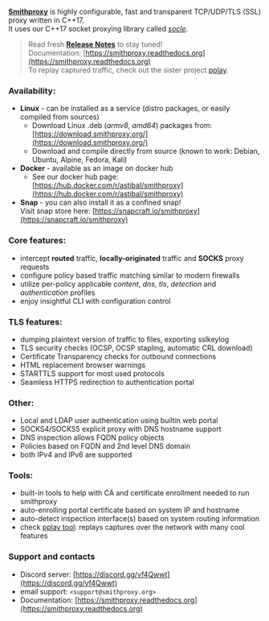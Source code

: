 
[**Smithproxy**](https://www.smithproxy.org) is highly configurable, fast and transparent TCP/UDP/TLS (SSL) proxy
 written in C++17.  
It uses our C++17 socket proxying library called [*socle*](https://github.com/astibal/socle). 

> Read fresh [**Release Notes**](https://download.smithproxy.org/0.9/Release_Notes.md) to stay tuned!  
> Documentation: [https://smithproxy.readthedocs.org](https://smithproxy.readthedocs.org)  
> To replay captured traffic, check out the sister project [pplay](https://pypi.org/project/pplay/).


### Availability:
  * **Linux** - can be installed as a service (distro packages, or easily compiled from sources)  
    * Download Linux .deb (*armv8*, *amd64*) packages from: [https://download.smithproxy.org/](https://download.smithproxy.org/)  
    * Download and compile directly from source (known to work: Debian, Ubuntu, Alpine, Fedora, Kali)  
  * **Docker** - available as an image on docker hub  
    * See our docker hub page: [https://hub.docker.com/r/astibal/smithproxy](https://hub.docker.com/r/astibal/smithproxy)  
  * **Snap** - you can also install it as a confined snap!  
    Visit snap store here: [https://snapcraft.io/smithproxy](https://snapcraft.io/smithproxy)  

### Core features:
  * intercept **routed** traffic, **locally-originated** traffic and **SOCKS** proxy requests
  * configure policy based traffic matching similar to modern firewalls
  * utilize per-policy applicable *content*, *dns*, *tls*, *detection* and *authentication* profiles
  * enjoy insightful CLI with configuration control

### TLS features:
  * dumping plaintext version of traffic to files, exporting sslkeylog
  * TLS security checks (OCSP, OCSP stapling, automatic CRL download)
  * Certificate Transparency checks for outbound connections
  * HTML replacement browser warnings
  * STARTTLS support for most used protocols
  * Seamless HTTPS redirection to authentication portal

### Other:
  * Local and LDAP user authentication using builtin web portal
  * SOCKS4/SOCKS5 explicit proxy with DNS hostname support
  * DNS inspection allows FQDN policy objects
  * Policies based on FQDN and 2nd level DNS domain
  * both IPv4 and IPv6 are supported

### Tools:
  * built-in tools to help with CA and certificate enrollment needed to run smithproxy
  * auto-enrolling portal certificate based on system IP and hostname
  * auto-detect inspection interface(s) based on system routing information
  * check [pplay tool](https://pypi.org/project/pplay/): replays captures
    over the network with many cool features  

### Support and contacts
  * Discord server: [https://discord.gg/vf4Qwwt](https://discord.gg/vf4Qwwt)  
  * email support: `<support@smithproxy.org>`  
  * Documentation: [https://smithproxy.readthedocs.org](https://smithproxy.readthedocs.org)  
